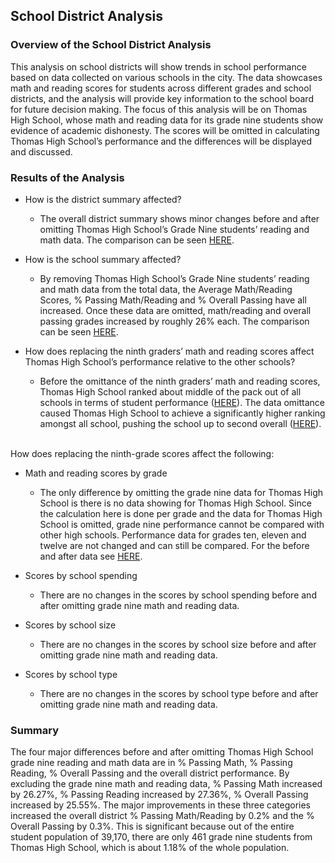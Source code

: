 ## School District Analysis

### Overview of the School District Analysis

This analysis on school districts will show trends in school performance based on data collected on various schools in the city. The data showcases math and reading scores for students across different grades and school districts, and the analysis will provide key information to the school board for future decision making.
The focus of this analysis will be on Thomas High School, whose math and reading data for its grade nine students show evidence of academic dishonesty. The scores will be omitted in calculating Thomas High School’s performance and the differences will be displayed and discussed. 

### Results of the Analysis

* How is the district summary affected?

  * The overall district summary shows minor changes before and after omitting Thomas High School’s Grade Nine students’ reading and math data. The comparison can be seen [HERE](https://github.com/donovancai/School_District_Analysis/blob/main/Resources/district.png).

* How is the school summary affected?

  * By removing Thomas High School’s Grade Nine students’ reading and math data from the total data, the Average Math/Reading Scores, % Passing Math/Reading and % Overall Passing have all increased. Once these data are omitted, math/reading and overall passing grades increased by roughly 26% each. The comparison can be seen [HERE](https://github.com/donovancai/School_District_Analysis/blob/main/Resources/school.png).

* How does replacing the ninth graders’ math and reading scores affect Thomas High School’s performance relative to the other schools?

  * Before the omittance of the ninth graders’ math and reading scores, Thomas High School ranked about middle of the pack out of all schools in terms of student performance ([HERE](https://github.com/donovancai/School_District_Analysis/blob/main/Resources/ranking_before.png)). The data omittance caused Thomas High School to achieve a significantly higher ranking amongst all school, pushing the school up to second overall ([HERE](https://github.com/donovancai/School_District_Analysis/blob/main/Resources/ranking_after.png)).

<br /> 
How does replacing the ninth-grade scores affect the following:
<br /> 

  * Math and reading scores by grade

    * The only difference by omitting the grade nine data for Thomas High School is there is no data showing for Thomas High School. Since the calculation here is done per grade and the data for Thomas High School is omitted, grade nine performance cannot be compared with other high schools. Performance data for grades ten, eleven and twelve are not changed and can still be compared. For the before and after data see [HERE](https://github.com/donovancai/School_District_Analysis/blob/main/Resources/scores_by_grade.png). 

  * Scores by school spending

    * There are no changes in the scores by school spending before and after omitting grade nine math and reading data. 

  * Scores by school size

    * There are no changes in the scores by school size before and after omitting grade nine math and reading data. 

  * Scores by school type

    * There are no changes in the scores by school type before and after omitting grade nine math and reading data. 

### Summary
The four major differences before and after omitting Thomas High School grade nine reading and math data are in % Passing Math, % Passing Reading, % Overall Passing and the overall district performance. By excluding the grade nine math and reading data, % Passing Math increased by 26.27%, % Passing Reading increased by 27.36%, % Overall Passing increased by 25.55%. The major improvements in these three categories increased the overall district % Passing Math/Reading by 0.2% and the % Overall Passing by 0.3%. This is significant because out of the entire student population of 39,170, there are only 461 grade nine students from Thomas High School, which is about 1.18% of the whole population. 
